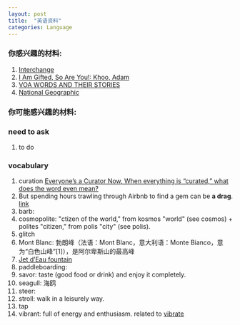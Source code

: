 ```yaml
---
layout: post
title:  "英语资料"
categories: Language 
---
```


### 你感兴趣的材料:

1. [Interchange][interchange]
1. [I Am Gifted, So Are You!: Khoo, Adam][gifted]
1. [VOA WORDS AND THEIR STORIES][words]
1. [National Geographic][NatGeo]

### 你可能感兴趣的材料:

[interchange]: https://www.cambridge.org/us/cambridgeenglish/catalog/adult-courses/interchange-5th-edition
[gifted]: https://www.amazon.com/Am-Gifted-So-Are-You/dp/9812324275
[words]: https://learningenglish.voanews.com/z/987
[NatGeo]: https://www.youtube.com/user/nationalgeographic

### need to ask
1. to do

### vocabulary
1. curation [Everyone’s a Curator Now, When everything is “curated,” what does the word even mean?](https://www.nytimes.com/2020/03/03/style/curate-buzzword.html)
1. But spending hours trawling through Airbnb to find a gem can be **a drag**. [link](https://thespaces.com/7-best-websites-for-modern-architecture-rentals/)
1. barb:
1. cosmopolite: "ctizen of the world," from kosmos "world" (see cosmos) + polites "citizen," from polis "city" (see polis).
1. glitch
1. Mont Blanc: 勃朗峰（法语：Mont Blanc，意大利语：Monte Bianco，意为“白色山峰”[1]），是阿尔卑斯山的最高峰
1. [Jet d’Eau fountain][Jet d'Eau]
1. paddleboarding:
1. savor: taste (good food or drink) and enjoy it completely.
1. seagull: 海鸥
1. steer: 
1. stroll: walk in a leisurely way.
1. tap
1. vibrant: full of energy and enthusiasm. related to [vibrate][vibrant-etymology]

[vibrant-etymology]: https://www.etymonline.com/search?q=vibrant
[Jet d'Eau]: https://en.wikipedia.org/wiki/Jet_d%27Eau
